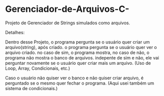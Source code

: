 # Gerenciador-de-Arquivos-C-
Projeto de Gerenciador de Strings simulados como arquivos.


Detalhes:

Dentro desse Projeto, o programa pergunta se o usuário quer criar um arquivo(string), após criado. o programa pergunta se o usuário quer ver o arquivo criado. no caso de sim, o programa mostra, no caso de não, o programa não mostra o banco de arquivos. indepente de sim e não, ele vai perguntar novamente se o usuário quer criar mais um arquivo.
(Uso de Loop, Array, Condicionais, etc.)

Caso o usuário não quiser ver o banco e não quiser criar arquivo, é perguntado se o mesmo quer fechar o programa. (Aqui usei também um sistema de condicionais.)
